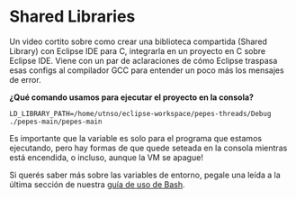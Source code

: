 # Shared Libraries

Un video cortito sobre como crear una biblioteca compartida (Shared Library) con
Eclipse IDE para C, integrarla en un proyecto en C sobre Eclipse IDE. Viene con
un par de aclaraciones de cómo Eclipse traspasa esas configs al compilador GCC
para entender un poco más los mensajes de error.

<YouTube v="A6dhc9cCI18"/>

**¿Qué comando usamos para ejecutar el proyecto en la consola?**

```bash:no-line-numbers
LD_LIBRARY_PATH=/home/utnso/eclipse-workspace/pepes-threads/Debug ./pepes-main/pepes-main
```

Es importante que la variable es solo para el programa que estamos ejecutando,
pero hay formas de que quede seteada en la consola mientras está encendida, o
incluso, aunque la VM se apague!

Si querés saber más sobre las variables de entorno, pegale una leída a la última
sección de nuestra
[guía de uso de Bash](/guias/consola/bash#variables-de-entorno).
